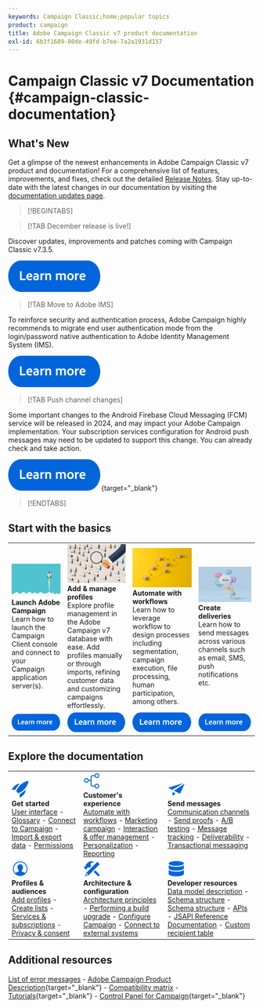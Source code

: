 ```yaml
---
keywords: Campaign Classic;home;popular topics
product: campaign
title: Adobe Campaign Classic v7 product documentation
exl-id: 6b3f1689-80de-49fd-b7ee-7a2a1931d157
---
```

# Campaign Classic v7 Documentation {#campaign-classic-documentation}

<!--![](platform/using/assets/do-not-localize/banner_acc_doc.jpg) -->

## What's New

Get a glimpse of the newest enhancements in Adobe Campaign Classic v7 product and documentation! For a comprehensive list of features, improvements, and fixes, check out the detailed [Release Notes](rn/using/latest-release.md).  Stay up-to-date with the latest changes in our documentation by visiting the [documentation updates page](rn/using/documentation-updates.md).

>[!BEGINTABS]


>[!TAB December release is live!] 

Discover updates, improvements and patches coming with Campaign Classic v7.3.5.

[![image](assets/do-not-localize/learn-more-button.svg)](rn/using/latest-release.md)

>[!TAB Move to Adobe IMS]

To reinforce security and authentication process, Adobe Campaign highly recommends to migrate end user authentication mode from the login/password native authentication to Adobe Identity Management System (IMS).

[![image](assets/do-not-localize/learn-more-button.svg)](technotes/using/migrate-users-to-ims.md)


>[!TAB Push channel changes] 

Some important changes to the Android Firebase Cloud Messaging (FCM) service will be released in 2024, and may impact your Adobe Campaign implementation. Your subscription services configuration for Android push messages may need to be updated to support this change. You can already check and take action.

[![image](assets/do-not-localize/learn-more-button.svg)](https://experienceleague.adobe.com/docs/campaign/technotes-ac/tn-new/push-technote.html){target="_blank"}


>[!ENDTABS]

## Start with the basics

<table style="table-layout:fixed">
  <tr style="border: 0;">
    <td>
    <a href="platform/using/launching-adobe-campaign.md"><img src="assets/do-not-localize/start-launch.png"></a></a>
    <div><strong>Launch Adobe Campaign</strong><br/>Learn how to launch the Campaign Client console and connect to your Campaign application server(s).</div>
    </td>
    <td>
    <a href="platform/using/about-profiles.md"><img src="assets/do-not-localize/start-profiles.png"></a>
    <div><strong>Add & manage profiles</strong><br/>Explore profile management in the Adobe Campaign v7 database with ease. Add profiles manually or through imports, refining customer data and customizing campaigns effortlessly.</div>
    </td>
    <td>
    <a href="workflow/using/about-workflows.md"><img src="assets/do-not-localize/start-workflows.jpeg"></a>
    <div><strong>Automate with workflows</strong><br/>Learn how to leverage workflow to design processes including segmentation, campaign execution, file processing, human participation, among others.
    </div></td>
    <td>
    <a href="delivery/using/steps-about-delivery-creation-steps.md"><img src="assets/do-not-localize/start-deliveries.jpeg"></a>
    <div><strong>Create deliveries</strong><br/>Learn how to send messages across various channels such as email, SMS, push notifications etc.</div>
    </td>
  </tr>
  <tr style="border: 0;">
    <td align="center"><a href="platform/using/launching-adobe-campaign.md"><img src="assets/do-not-localize/learn-more-button.svg"></a></td>
    <td align="center"><a href="platform/using/about-profiles.md"><img src="assets/do-not-localize/learn-more-button.svg"></a></td>
    <td align="center"><a href="workflow/using/about-workflows.md"><img src="assets/do-not-localize/learn-more-button.svg"></a></td>
    <td align="center"><a href="delivery/using/steps-about-delivery-creation-steps.md"><img src="assets/do-not-localize/learn-more-button.svg"></a></td>
    </tr>
</table>

## Explore the documentation

<table style="table-layout:auto">
  <tr style="border: 0;">
    <td>
      <img src="assets/do-not-localize/icon-start.svg" width="35px">
    <br/>
      <strong>Get started</strong><br/><a href="platform/using/adobe-campaign-workspace.md">User interface</a> - <a href="platform/using/ac-glossary.md">Glossary</a> - <a href="platform/using/launching-adobe-campaign.md">Connect to Campaign</a> - <a href="platform/using/get-started-data-import-export.md">Import & export data</a> - <a href="platform/using/access-management.md">Permissions</a>
    </td>
    <td>
      <img src="assets/do-not-localize/icon-experience.svg" width="35px">
    <br/>
      <strong>Customer's experience</strong><br/><a href="workflow/using/about-workflows.md">Automate with workflows</a> - <a href="campaign/using/setting-up-marketing-campaigns.md">Marketing campaign</a> - <a href="interaction/using/interaction-and-offer-management.md">Interaction & offer management</a> - <a href="delivery/using/about-personalization.md">Personalization</a> - <a href="reporting/using/about-adobe-campaign-reporting-tools.md">Reporting</a>
    </td>
    <td>
      <img src="assets/do-not-localize/icon-send.svg" width="35px">
    <br/>
      <strong>Send messages</strong><br/><a href="delivery/using/communication-channels.md">Communication channels</a> - <a href="delivery/using/steps-about-delivery-creation-steps.md#sending-a-proof">Send proofs</a> - <a href="delivery/using/get-started-a-b-testing.md">A/B testing</a> - <a href="delivery/using/about-message-tracking.md">Message tracking</a> - <a href="delivery/using/about-deliverability.md">Deliverability</a> - <a href="message-center/using/about-transactional-messaging.md">Transactional messaging</a>
    </td>
  </tr>
  <tr style="border: 0;">
    <td>
      <img src="assets/do-not-localize/icon_profile-audience.svg" width="35px">
      <br/>
      <strong>Profiles & audiences</strong><br/><a href="platform/using/adding-profiles.md">Add profiles</a> - <a href="platform/using/creating-and-managing-lists.md">Create lists</a> - <a href="delivery/using/about-services-and-subscriptions.md">Services & subscriptions</a> - <a href="platform/using/privacy-management.md">Privacy & consent</a>
    </td>
    <td>
      <img src="assets/do-not-localize/icon-configure.svg" width="35px">
      <br/>
      <strong>Architecture & configuration</strong><br/><a href="production/using/general-architecture.md">Architecture principles</a> - <a href="production/using/build-upgrade.md">Performing a build upgrade</a> - <a href="production/using/configuration.md">Configure Campaign</a> - <a href="installation/using/external-accounts.md">Connect to external systems</a>
    </td>
    <td>
      <img src="assets/do-not-localize/icon-dev.svg" width="35px">
      <br/>
      <strong>Developer resources</strong><br/><a href="configuration/using/about-data-model.md">Data model description</a> - <a href="configuration/using/about-schema-reference.md">Schema structure</a> - <a href="configuration/using/editing-forms.md">Schema structure</a> - <a href="configuration/using/about-web-services.md">APIs</a> - <a href="https://experienceleague.adobe.com/developer/campaign-api/api/index.html">JSAPI Reference Documentation</a> - <a href="configuration/using/about-custom-recipient-table.md">Custom recipient table</a>
    </td>
  </tr>
</table> 

## Additional resources

[List of error messages](https://experienceleague.adobe.com/developer/campaign-errors/error_codes.html) - [Adobe Campaign Product Description](https://helpx.adobe.com/legal/product-descriptions/adobe-campaign-managed-cloud-services.html){target="_blank"} - [Compatibility matrix](rn/using/compatibility-matrix.md) - [Tutorials](https://experienceleague.adobe.com/docs/campaign-classic-learn/tutorials/overview.html){target="_blank"} - [Control Panel for Campaign](https://experienceleague.adobe.com/docs/control-panel/using/discover-control-panel/key-features.html){target="_blank"}
